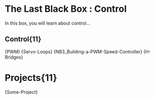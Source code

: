 # The Last Black Box : Control
In this box, you will learn about control...

## Control{11}
{PWM}
{Servo-Loops}
{NB3_Building-a-PWM-Speed-Controller}
{H-Bridges}

# Projects{11}
{Some-Project}

